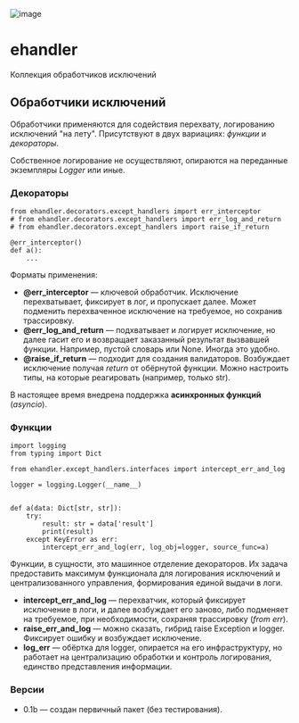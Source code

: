 ![image](https://img.shields.io/badge/Python-FFD43B?style=for-the-badge&logo=python&logoColor=blue)

# ehandler
Коллекция обработчиков исключений

## Обработчики исключений

Обработчики применяются для содействия перехвату, логированию исключений "на
лету". Присутствуют в двух вариациях: *функции* и *декораторы*.

Собственное логирование не осуществляют, опираются на переданные экземпляры
*Logger* или иные.

### Декораторы

```python3
from ehandler.decorators.except_handlers import err_interceptor
# from ehandler.decorators.except_handlers import err_log_and_return
# from ehandler.decorators.except_handlers import raise_if_return

@err_interceptor()
def a():
    ...
```

Форматы применения:
* **@err_interceptor** — ключевой обработчик. Исключение перехватывает, 
фиксирует в лог, и пропускает далее. Может подменить перехваченное исключение
на требуемое, но сохранив трассировку. 
* **@err_log_and_return** — подхватывает и логирует исключение, но далее гасит
его и возвращает заказанный результат вызвавшей функции. Например, пустой 
словарь или None. Иногда это удобно.
* **@raise_if_return** — подходит для создания валидаторов. Возбуждает 
исключение получая *return* от обёрнутой функции. Можно настроить типы, на
которые реагировать (например, только str).

В настоящее время внедрена поддержка **асинхронных функций** (*asyncio*).

### Функции

```python3
import logging
from typing import Dict

from ehandler.except_handlers.interfaces import intercept_err_and_log

logger = logging.Logger(__name__)


def a(data: Dict[str, str]):
    try:
        result: str = data['result']
        print(result)
    except KeyError as err:
        intercept_err_and_log(err, log_obj=logger, source_func=a)        
```

Функции, в сущности, это машинное отделение декораторов. Их задача предоставить
максимум функционала для логирования исключений и централизованного управления,
формирования единой выдачи в логи.
* **intercept_err_and_log** — перехватчик, который фиксирует исключение в логи,
и далее возбуждает его заново, либо подменяет на требуемое, при необходимости,
сохраняя трассировку (*from err*).
* **raise_err_and_log** — можно сказать, гибрид raise Exception и logger.
Фиксирует ошибку и возбуждает исключение. 
* **log_err** — обёртка для logger, опирается на его инфраструктуру, но
работает на централизацию обработки и контроль логирования, единство
представления информации.

### Версии

- 0.1b — создан первичный пакет (без тестирования).
